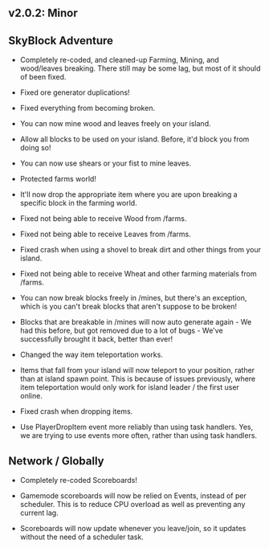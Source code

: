## v2.0.2: Minor

## SkyBlock Adventure

- Completely re-coded, and cleaned-up Farming, Mining, and wood/leaves breaking. There still may be some lag, but most of it should of been fixed.

- Fixed ore generator duplications!

- Fixed everything from becoming broken.

- You can now mine wood and leaves freely on your island.

- Allow all blocks to be used on your island. Before, it'd block you from doing so!

- You can now use shears or your fist to mine leaves.

- Protected farms world!

- It'll now drop the appropriate item where you are upon breaking a specific block in the farming world.

- Fixed not being able to receive Wood from /farms.

- Fixed not being able to receive Leaves from /farms.

- Fixed crash when using a shovel to break dirt and other things from your island.

- Fixed not being able to receive Wheat and other farming materials from /farms.

- You can now break blocks freely in /mines, but there's an exception, which is you can't break blocks that aren't suppose to be broken!

- Blocks that are breakable in /mines will now auto generate again - We had this before, but got removed due to a lot of bugs - We've successfully brought it back, better than ever!

- Changed the way item teleportation works.

- Items that fall from your island will now teleport to your position, rather than at island spawn point. This is because of issues previously, where item teleportation would only work for island leader / the first user online.

- Fixed crash when dropping items.

- Use PlayerDropItem event more reliably than using task handlers. Yes, we are trying to use events more often, rather than using task handlers.

## Network / Globally

- Completely re-coded Scoreboards!

- Gamemode scoreboards will now be relied on Events, instead of per scheduler. This is to reduce CPU overload as well as preventing any current lag.

- Scoreboards will now update whenever you leave/join, so it updates without the need of a scheduler task.
